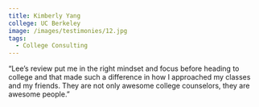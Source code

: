 ```yaml
---
title: Kimberly Yang
college: UC Berkeley
image: /images/testimonies/12.jpg
tags:
  - College Consulting
---
```

 “Lee’s review put me in the right mindset and focus before heading to
          college and that made such a difference in how I approached my classes and
          my friends. They are not only awesome college counselors, they are awesome
          people.”